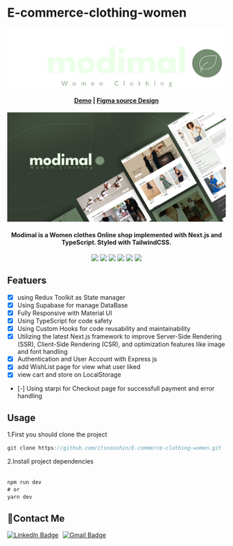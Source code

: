 # E-commerce-clothing-women

<p align="center">
<img alt="EverShop Logo" src="./public/icon.png"/>
</p>

<h4 align="center">
    <a>
    <a href="https://e-commerce-clothing-women.vercel.app/">Demo</a>
    <a>
    <span>| </span>
    <a href="https://www.figma.com/file/ZeLE58eDZ0inDuZylNmYoR/modimal---Women-Clothing-Website-(Community)?type=design&node-id=3493%3A18384&mode=design&t=uzULGndcCqSJQ9pe-1">Figma source Design</a>
</h4>

<p align="center">
<img alt="EverShop" width="950" src="./public/file-cover.png"/>
</p>

<h4 align="center">
   Modimal is a Women clothes Online shop  implemented with Next.js and TypeScript. Styled with TailwindCSS. 
</h4>

<div align="center">
<img src="https://camo.githubusercontent.com/3356d10dd79f916a84ae5dba4c297fcc1a4b01bea6a2a46c7e7a7797c6a22d0f/68747470733a2f2f696d672e736869656c64732e696f2f62616467652f2d52656163742d3631444246423f7374796c653d666f722d7468652d6261646765266c6162656c436f6c6f723d626c61636b266c6f676f3d7265616374266c6f676f436f6c6f723d363144424642" />
<img src="https://camo.githubusercontent.com/3c675da0ea72fd0d028fdfb84f87b1a959050f970bfc97781b227b3de1fee0aa/68747470733a2f2f696d672e736869656c64732e696f2f62616467652f547970657363726970742d3030376163633f7374796c653d666f722d7468652d6261646765266c6162656c436f6c6f723d626c61636b266c6f676f3d74797065736372697074266c6f676f436f6c6f723d303037616363" />
<img src="https://camo.githubusercontent.com/11561ed7d7e5735041de1effd78226dfc545474e6f468482f91223957fe7234e/68747470733a2f2f696d672e736869656c64732e696f2f62616467652f6e6578742e6a732d3030303030303f7374796c653d666f722d7468652d6261646765266c6f676f3d6e657874646f746a73266c6f676f436f6c6f723d7768697465" />
<img src="https://camo.githubusercontent.com/ce6d598510de1a8ecf703ff8517155cecc610a4de25491ed71310105f8a1f12b/68747470733a2f2f696d672e736869656c64732e696f2f62616467652f4a6176617363726970742d4630444234463f7374796c653d666f722d7468652d6261646765266c6162656c436f6c6f723d626c61636b266c6f676f3d6a617661736372697074266c6f676f436f6c6f723d463044423446"   / >
<img src="https://camo.githubusercontent.com/c90a343fe4d6e339b9d5d1e62c80985e43a682d3f9629f82faba5be994b8259f/68747470733a2f2f696d672e736869656c64732e696f2f62616467652f52656475782d3539334438383f7374796c653d666f722d7468652d6261646765266c6f676f3d7265647578266c6f676f436f6c6f723d7768697465">
<img src= "https://img.shields.io/badge/MUI-%230081CB.svg?style=for-the-badge&logo=mui&logoColor=white" />
</div>


## Featuers

- [x] using Redux Toolkit as State manager
- [x] Using Supabase for manage DataBase
- [x] Fully Responsive with Material UI
- [x] Using TypeScript for code safety
- [x] Using Custom Hooks for code reusability and maintainability
- [x] Utilizing the latest Next.js framework to improve Server-Side Rendering (SSR), Client-Side Rendering (CSR), and optimization features like image and font handling
- [x] Authentication and User Account with Express js
- [x] add WishList page for view what user liked
- [x] view cart and store on LocalStorage
- [-] Using starpi for Checkout page for successfull payment and error handling


## Usage

1.First you should clone the project

```jsx
git clone https://github.com/itsnooshin/E-commerce-clothing-women.git
```

2.Install project dependencies

```jsx

npm run dev
# or
yarn dev
```



## 💬Contact Me

   <p dir="auto" style="display: flex; center; gap: 10px;">
  <a href="https://www.linkedin.com/in/nooshin-bakhtiari-62378520b/">
    <img src="https://camo.githubusercontent.com/591c02e8ff595d43e0b35b1b29aed639a7154b959cd8f8c854b9e176d885b094/68747470733a2f2f696d672e736869656c64732e696f2f62616467652f4c696e6b6564496e2d3030373742353f7374796c653d666f722d7468652d6261646765266c6f676f3d6c696e6b6564696e266c6f676f436f6c6f723d7768697465" alt="LinkedIn Badge" />
  </a>
  <a href="mailto:nooshindev@gmail.com">
    <img src="https://img.shields.io/badge/Gmail-D14836?style=for-the-badge&logo=gmail&logoColor=white" alt="Gmail Badge" />
  </a>
</p>
